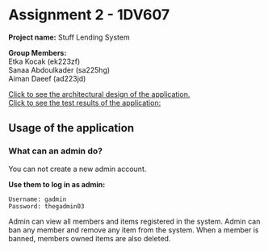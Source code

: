 # Assignment 2 - 1DV607

**Project name:** Stuff Lending System

**Group Members:**  
Etka Kocak (ek223zf)  
Sanaa Abdoulkader (sa225hg)    
Aiman Daeef (ad223jd)  

[Click to see the architectural design of the application.](design.md)  
[Click to see the test results of the application:](testreport.md)  

## Usage of the application

### What can an admin do? 

You can not create a new admin account.  

**Use them to log in as admin:**  
``` 
Username: gadmin  
Password: thegadmin03  
``` 

Admin can view all members and items registered in the system. Admin can ban any member and remove any item from the system. When a member is banned, members owned items are also deleted.